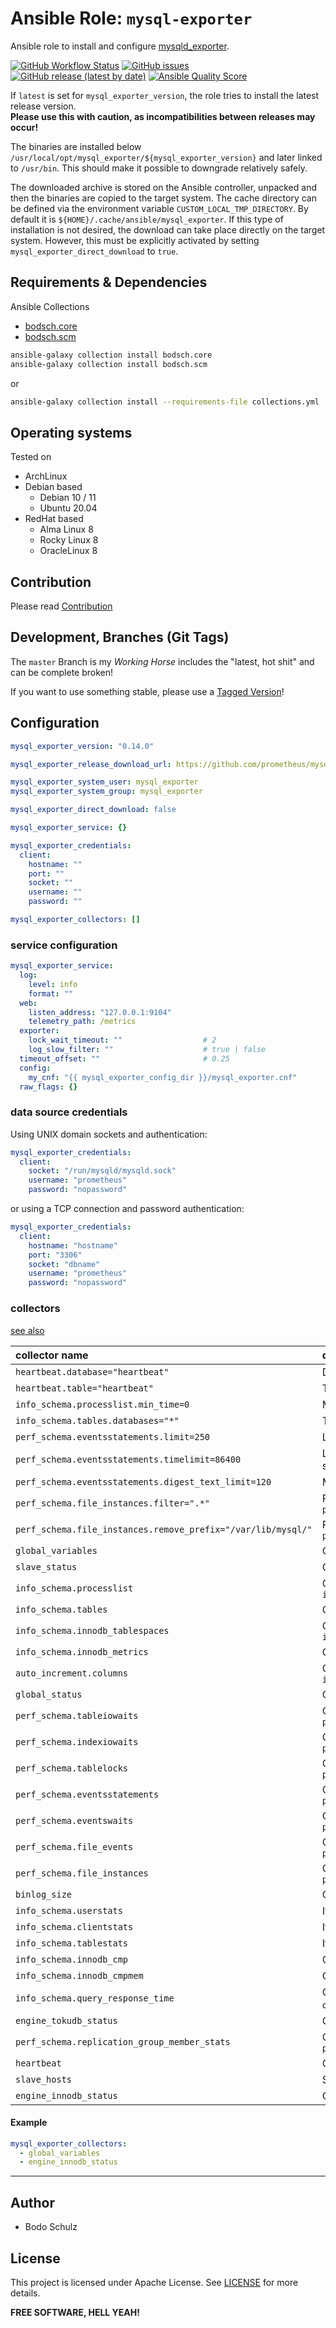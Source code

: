 
# Ansible Role:  `mysql-exporter` 

Ansible role to install and configure [mysqld_exporter](https://github.com/prometheus/mysqld_exporter).


[![GitHub Workflow Status](https://img.shields.io/github/actions/workflow/status/bodsch/ansible-mysql-exporter/main.yml?branch=main)][ci]
[![GitHub issues](https://img.shields.io/github/issues/bodsch/ansible-mysql-exporter)][issues]
[![GitHub release (latest by date)](https://img.shields.io/github/v/release/bodsch/ansible-mysql-exporter)][releases]
[![Ansible Quality Score](https://img.shields.io/ansible/quality/50067?label=role%20quality)][quality]

[ci]: https://github.com/bodsch/ansible-mysql-exporter/actions
[issues]: https://github.com/bodsch/ansible-mysql-exporter/issues?q=is%3Aopen+is%3Aissue
[releases]: https://github.com/bodsch/ansible-mysql-exporter/releases
[quality]: https://galaxy.ansible.com/bodsch/mysql_exporter


If `latest` is set for `mysql_exporter_version`, the role tries to install the latest release version.  
**Please use this with caution, as incompatibilities between releases may occur!**

The binaries are installed below `/usr/local/opt/mysql_exporter/${mysql_exporter_version}` and later linked to `/usr/bin`. 
This should make it possible to downgrade relatively safely.

The downloaded archive is stored on the Ansible controller, unpacked and then the binaries are copied to the target system.
The cache directory can be defined via the environment variable `CUSTOM_LOCAL_TMP_DIRECTORY`. 
By default it is `${HOME}/.cache/ansible/mysql_exporter`.
If this type of installation is not desired, the download can take place directly on the target system. 
However, this must be explicitly activated by setting `mysql_exporter_direct_download` to `true`.

## Requirements & Dependencies

Ansible Collections

- [bodsch.core](https://github.com/bodsch/ansible-collection-core)
- [bodsch.scm](https://github.com/bodsch/ansible-collection-scm)

```bash
ansible-galaxy collection install bodsch.core
ansible-galaxy collection install bodsch.scm
```
or
```bash
ansible-galaxy collection install --requirements-file collections.yml
```

## Operating systems

Tested on

* ArchLinux
* Debian based
    - Debian 10 / 11
    - Ubuntu 20.04
* RedHat based
    - Alma Linux 8
    - Rocky Linux 8
    - OracleLinux 8

## Contribution

Please read [Contribution](CONTRIBUTING.md)

## Development,  Branches (Git Tags)

The `master` Branch is my *Working Horse* includes the "latest, hot shit" and can be complete broken!

If you want to use something stable, please use a [Tagged Version](https://github.com/bodsch/ansible-mysql-exporter/tags)!

## Configuration

```yaml
mysql_exporter_version: "0.14.0"

mysql_exporter_release_download_url: https://github.com/prometheus/mysqld_exporter/releases

mysql_exporter_system_user: mysql_exporter
mysql_exporter_system_group: mysql_exporter

mysql_exporter_direct_download: false

mysql_exporter_service: {}

mysql_exporter_credentials:
  client:
    hostname: ""
    port: ""
    socket: ""
    username: ""
    password: ""

mysql_exporter_collectors: []
```

### service configuration

```yaml
mysql_exporter_service:
  log:
    level: info
    format: ""
  web:
    listen_address: "127.0.0.1:9104"
    telemetry_path: /metrics
  exporter:
    lock_wait_timeout: ""                  # 2
    log_slow_filter: ""                    # true | false
  timeout_offset: ""                       # 0.25
  config:
    my_cnf: "{{ mysql_exporter_config_dir }}/mysql_exporter.cnf"
  raw_flags: {}
```

### data source credentials

Using UNIX domain sockets and authentication:


```yaml
mysql_exporter_credentials:
  client:
    socket: "/run/mysqld/mysqld.sock"
    username: "prometheus"
    password: "nopassword"
```

or using a TCP connection and password authentication:

```yaml
mysql_exporter_credentials:
  client:
    hostname: "hostname"
    port: "3306"
    socket: "dbname"
    username: "prometheus"
    password: "nopassword"
```


### collectors

 [see also](https://github.com/prometheus/mysqld_exporter#collector-flags)

| collector name | description |
| :---           | :----        |
| `heartbeat.database="heartbeat"`               | Database from where to collect heartbeat data |
| `heartbeat.table="heartbeat"`                  | Table from where to collect heartbeat data |
| `info_schema.processlist.min_time=0`           | Minimum time a thread must be in each state to be counted |
| `info_schema.tables.databases="*"`             | The list of databases to collect table stats for, or '*' for all |
| `perf_schema.eventsstatements.limit=250`       | Limit the number of events statements digests by response time |
| `perf_schema.eventsstatements.timelimit=86400` | Limit how old the 'last_seen' events statements can be, in seconds |
| `perf_schema.eventsstatements.digest_text_limit=120`         | Maximum length of the normalized statement text |
| `perf_schema.file_instances.filter=".*"`       | RegEx file_name filter for `performance_schema.file_summary_by_instance` |
| `perf_schema.file_instances.remove_prefix="/var/lib/mysql/"` |  Remove path prefix in `performance_schema.file_summary_by_instance` |
| `global_variables`                             | Collect from `SHOW GLOBAL VARIABLES` |
| `slave_status`                                 | Collect from `SHOW SLAVE STATUS` |
| `info_schema.processlist`                      | Collect current thread state counts from the `information_schema.processlist` |
| `info_schema.tables`                           | Collect metrics from `information_schema.tables` |
| `info_schema.innodb_tablespaces`               | Collect metrics from `information_schema.innodb_sys_tablespaces` |
| `info_schema.innodb_metrics`                   | Collect metrics from `information_schema.innodb_metrics` |
| `auto_increment.columns`                       | Collect auto_increment columns and max values from `information_schema` |
| `global_status`                                | Collect from `SHOW GLOBAL STATUS` |
| `perf_schema.tableiowaits`                     | Collect metrics from `performance_schema.table_io_waits_summary_by_table` |
| `perf_schema.indexiowaits`                     | Collect metrics from `performance_schema.table_io_waits_summary_by_index_usage` |
| `perf_schema.tablelocks`                       | Collect metrics from `performance_schema.table_lock_waits_summary_by_table` |
| `perf_schema.eventsstatements`                 | Collect metrics from `performance_schema.events_statements_summary_by_digest` |
| `perf_schema.eventswaits`                      | Collect metrics from `performance_schema.events_waits_summary_global_by_event_name` |
| `perf_schema.file_events`                      | Collect metrics from `performance_schema.file_summary_by_event_name` |
| `perf_schema.file_instances`                   | Collect metrics from `performance_schema.file_summary_by_instance` |
| `binlog_size`                                  | Collect the current size of all registered binlog files |
| `info_schema.userstats`                        | If running with `userstat=1`, set to `true` to collect user statistics |
| `info_schema.clientstats`                      | If running with `userstat=1`, set to `true` to collect client statistics |
| `info_schema.tablestats`                       | If running with `userstat=1`, set to `true` to collect table statistics |
| `info_schema.innodb_cmp`                       | Collect metrics from `information_schema.innodb_cmp` |
| `info_schema.innodb_cmpmem`                    | Collect metrics from `information_schema.innodb_cmpmem` |
| `info_schema.query_response_time`              | Collect query response time distribution if `query_response_time_stats` is `ON`. |
| `engine_tokudb_status`                         | Collect from `SHOW ENGINE TOKUDB STATUS` |
| `perf_schema.replication_group_member_stats`   | Collect metrics from `performance_schema.replication_group_member_stats` |
| `heartbeat`                                    | Collect from heartbeat |
| `slave_hosts`                                  | Scrape information from `SHOW SLAVE HOSTS` |
| `engine_innodb_status`                         | Collect from `SHOW ENGINE INNODB STATUS` |

#### Example

```yaml
mysql_exporter_collectors:
  - global_variables
  - engine_innodb_status
```


---

## Author

- Bodo Schulz

## License

This project is licensed under Apache License. See [LICENSE](/LICENSE) for more details.

**FREE SOFTWARE, HELL YEAH!**
